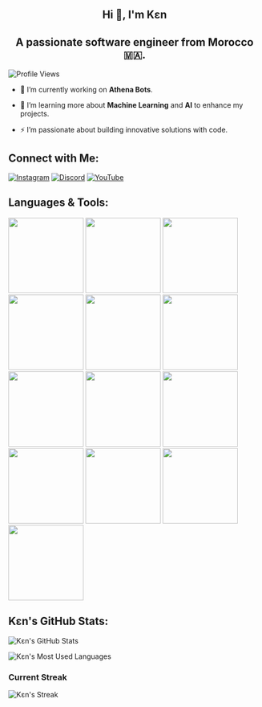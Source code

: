 <div align="center">

## Hi 👋, I'm Kɛn  

## **A passionate software engineer from Morocco 🇲🇦.**

</div>

![Profile Views](https://komarev.com/ghpvc/?username=u73j)

- 🔭 I’m currently working on **Athena Bots**.

- 🌱 I’m learning more about **Machine Learning** and **AI** to enhance my projects.

- ⚡ I’m passionate about building innovative solutions with code.

## Connect with Me:
[![Instagram](https://img.shields.io/badge/Instagram-E4405F?style=flat&logo=instagram&logoColor=white)](https://instagram.com/yourinstalink)  [![Discord](https://img.shields.io/badge/Discord-7289DA?style=flat&logo=discord&logoColor=white)](https://discord.com/invite/yourdiscordlink)  [![YouTube](https://img.shields.io/badge/YouTube-FF0000?style=flat&logo=youtube&logoColor=white)](https://youtube.com/youryoutubelink)

## Languages & Tools:
<div>
  <img src="https://img.shields.io/badge/Python-3776AB?style=for-the-badge&logo=python&logoColor=white" width="150" />
  <img src="https://img.shields.io/badge/Node.js-339933?style=for-the-badge&logo=node.js&logoColor=white" width="150" />
  <img src="https://img.shields.io/badge/JavaScript-F7DF1E?style=for-the-badge&logo=javascript&logoColor=black" width="150" />
  <img src="https://img.shields.io/badge/TypeScript-3178C6?style=for-the-badge&logo=typescript&logoColor=white" width="150" />
  <img src="https://img.shields.io/badge/HTML5-E34F26?style=for-the-badge&logo=html5&logoColor=white" width="150" />
  <img src="https://img.shields.io/badge/MongoDB-47A248?style=for-the-badge&logo=mongodb&logoColor=white" width="150" />
  <img src="https://img.shields.io/badge/Photoshop-31A8FF?style=for-the-badge&logo=adobephotoshop&logoColor=white" width="150" />
  <img src="https://img.shields.io/badge/AlightMotion-FF5F00?style=for-the-badge&logo=alightmotion&logoColor=white" width="150" />
  <img src="https://img.shields.io/badge/After%20Effects-9999FF?style=for-the-badge&logo=adobeaftereffects&logoColor=white" width="150" />
  <img src="https://img.shields.io/badge/Premiere%20Pro-FF9900?style=for-the-badge&logo=adobepremierepro&logoColor=white" width="150" />
  <img src="https://img.shields.io/badge/Linux-FCC624?style=for-the-badge&logo=linux&logoColor=black" width="150" />
  <img src="https://img.shields.io/badge/CSS3-1572B6?style=for-the-badge&logo=css3&logoColor=white" width="150" />
  <img src="https://img.shields.io/badge/C++-00599C?style=for-the-badge&logo=cplusplus&logoColor=white" width="150" />
</div>

## Kɛn's GitHub Stats:

![Kɛn's GitHub Stats](https://github-readme-stats.vercel.app/api?username=u73j&show_icons=true&hide_title=true&count_private=true&hide=prs)

![Kɛn's Most Used Languages](https://github-readme-stats.vercel.app/api/top-langs/?username=u73j&layout=compact&hide=html,css)

### Current Streak
![Kɛn's Streak](https://github-readme-streak-stats.herokuapp.com/?user=u73j)
